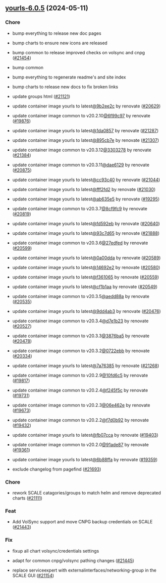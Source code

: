 

## [yourls-6.0.5](https://github.com/truecharts/charts/compare/yourls-5.6.0...yourls-6.0.5) (2024-05-11)

### Chore



- bump everything to release new doc pages

- bump charts to ensure new icons are released

- bump common to release improved checks on volsync and cnpg ([#21454](https://github.com/truecharts/charts/issues/21454))

- bump common

- bump everything to regenerate readme's and site index

- bump charts to release new docs to fix broken links

- update groups html ([#21121](https://github.com/truecharts/charts/issues/21121))

- update container image yourls to latest[@9b2ee2c](https://github.com/9b2ee2c) by renovate ([#20629](https://github.com/truecharts/charts/issues/20629))

- update container image common to v20.2.10[@6f99c97](https://github.com/6f99c97) by renovate ([#19876](https://github.com/truecharts/charts/issues/19876))

- update container image yourls to latest[@1da0857](https://github.com/1da0857) by renovate ([#21287](https://github.com/truecharts/charts/issues/21287))

- update container image yourls to latest[@895cb7e](https://github.com/895cb7e) by renovate ([#21307](https://github.com/truecharts/charts/issues/21307))

- update container image common to v20.3.12[@3303278](https://github.com/3303278) by renovate ([#21384](https://github.com/truecharts/charts/issues/21384))

- update container image common to v20.3.11[@dae6129](https://github.com/dae6129) by renovate ([#20875](https://github.com/truecharts/charts/issues/20875))

- update container image yourls to latest[@cc93c40](https://github.com/cc93c40) by renovate ([#21044](https://github.com/truecharts/charts/issues/21044))

- update container image yourls to latest[@fff2fd2](https://github.com/fff2fd2) by renovate ([#21030](https://github.com/truecharts/charts/issues/21030))

- update container image yourls to latest[@ab635e5](https://github.com/ab635e5) by renovate ([#19295](https://github.com/truecharts/charts/issues/19295))

- update container image common to v20.3.7[@8cf9fc9](https://github.com/8cf9fc9) by renovate ([#20819](https://github.com/truecharts/charts/issues/20819))

- update container image yourls to latest[@fd592eb](https://github.com/fd592eb) by renovate ([#20640](https://github.com/truecharts/charts/issues/20640))

- update container image yourls to latest[@93c7d65](https://github.com/93c7d65) by renovate ([#21888](https://github.com/truecharts/charts/issues/21888))

- update container image common to v20.3.6[@27edfed](https://github.com/27edfed) by renovate ([#20599](https://github.com/truecharts/charts/issues/20599))

- update container image yourls to latest[@0a00dda](https://github.com/0a00dda) by renovate ([#20589](https://github.com/truecharts/charts/issues/20589))

- update container image yourls to latest[@14692e2](https://github.com/14692e2) by renovate ([#20580](https://github.com/truecharts/charts/issues/20580))

- update container image yourls to latest[@f361065](https://github.com/f361065) by renovate ([#20559](https://github.com/truecharts/charts/issues/20559))

- update container image yourls to latest[@cf1b1aa](https://github.com/cf1b1aa) by renovate ([#20549](https://github.com/truecharts/charts/issues/20549))

- update container image common to v20.3.5[@aedd88a](https://github.com/aedd88a) by renovate ([#20535](https://github.com/truecharts/charts/issues/20535))

- update container image yourls to latest[@9dd4ab3](https://github.com/9dd4ab3) by renovate ([#20476](https://github.com/truecharts/charts/issues/20476))

- update container image common to v20.3.4[@d7e1b23](https://github.com/d7e1b23) by renovate ([#20527](https://github.com/truecharts/charts/issues/20527))

- update container image common to v20.3.3[@3876ba5](https://github.com/3876ba5) by renovate ([#20478](https://github.com/truecharts/charts/issues/20478))

- update container image common to v20.3.2[@0722ebb](https://github.com/0722ebb) by renovate ([#20334](https://github.com/truecharts/charts/issues/20334))

- update container image yourls to latest[@7a76385](https://github.com/7a76385) by renovate ([#21268](https://github.com/truecharts/charts/issues/21268))

- update container image common to v20.2.9[@10fd6c5](https://github.com/10fd6c5) by renovate ([#19817](https://github.com/truecharts/charts/issues/19817))

- update container image common to v20.2.4[@f245f5c](https://github.com/f245f5c) by renovate ([#19731](https://github.com/truecharts/charts/issues/19731))

- update container image common to v20.2.3[@06e462e](https://github.com/06e462e) by renovate ([#19673](https://github.com/truecharts/charts/issues/19673))

- update container image common to v20.2.2[@f7d0b92](https://github.com/f7d0b92) by renovate ([#19432](https://github.com/truecharts/charts/issues/19432))

- update container image yourls to latest[@fb07cca](https://github.com/fb07cca) by renovate ([#19403](https://github.com/truecharts/charts/issues/19403))

- update container image common to v20.2.0[@91ade87](https://github.com/91ade87) by renovate ([#19361](https://github.com/truecharts/charts/issues/19361))

- update container image yourls to latest[@6b88ffa](https://github.com/6b88ffa) by renovate ([#19359](https://github.com/truecharts/charts/issues/19359))

- exclude changelog from pagefind ([#21693](https://github.com/truecharts/charts/issues/21693))

### Chore



- rework SCALE catagories/groups to match helm and remove deprecated charts ([#21111](https://github.com/truecharts/charts/issues/21111))

### Feat



- Add VolSync support and move CNPG backup credentials on SCALE ([#21443](https://github.com/truecharts/charts/issues/21443))

### Fix



- fixup all chart volsync/credentials settings

- adapt for common cnpg/volsync pathing changes ([#21445](https://github.com/truecharts/charts/issues/21445))

- replace serviceexpert with externalinterfaces/networking-group in the SCALE GUI ([#21154](https://github.com/truecharts/charts/issues/21154))